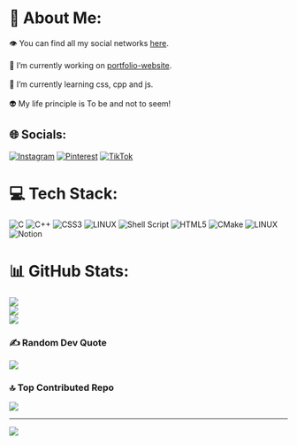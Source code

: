 # 💫 About Me:
👁️ You can find all my social networks [here](https://linktr.ee/criops?utm_source=linktree_profile_share&ltsid=366fa86c-720a-4606-a285-f513d67ff285).<br><br>🔭 I’m currently working on [portfolio-website](https://serikov-ilya.vercel.app/).<br><br>🌱 I’m currently learning css, cpp and js.<br><br>👽 My life principle is To be and not to seem!


## 🌐 Socials:
[![Instagram](https://img.shields.io/badge/Instagram-%23E4405F.svg?logo=Instagram&logoColor=white)](https://instagram.com/hicoolasss) [![Pinterest](https://img.shields.io/badge/Pinterest-%23E60023.svg?logo=Pinterest&logoColor=white)](https://pinterest.com/hicoolasss) [![TikTok](https://img.shields.io/badge/TikTok-%23000000.svg?logo=TikTok&logoColor=white)](https://tiktok.com/@hicoolasss) 

# 💻 Tech Stack:
![C](https://img.shields.io/badge/c-%2300599C.svg?style=for-the-badge&logo=c&logoColor=white) ![C++](https://img.shields.io/badge/c++-%2300599C.svg?style=for-the-badge&logo=c%2B%2B&logoColor=white) ![CSS3](https://img.shields.io/badge/css3-%231572B6.svg?style=for-the-badge&logo=css3&logoColor=white) ![LINUX](https://img.shields.io/badge/Linux-FCC624?style=for-the-badge&logo=linux&logoColor=black) ![Shell Script](https://img.shields.io/badge/shell_script-%23121011.svg?style=for-the-badge&logo=gnu-bash&logoColor=white) ![HTML5](https://img.shields.io/badge/html5-%23E34F26.svg?style=for-the-badge&logo=html5&logoColor=white) ![CMake](https://img.shields.io/badge/CMake-%23008FBA.svg?style=for-the-badge&logo=cmake&logoColor=white) ![LINUX](https://img.shields.io/badge/Linux-FCC624?style=for-the-badge&logo=linux&logoColor=black) ![Notion](https://img.shields.io/badge/Notion-%23000000.svg?style=for-the-badge&logo=notion&logoColor=white)
# 📊 GitHub Stats:
![](https://github-readme-stats.vercel.app/api?username=hicoolasss&theme=tokyonight&hide_border=false&include_all_commits=false&count_private=false)<br/>
![](https://github-readme-streak-stats.herokuapp.com/?user=hicoolasss&theme=tokyonight&hide_border=false)<br/>
![](https://github-readme-stats.vercel.app/api/top-langs/?username=hicoolasss&theme=tokyonight&hide_border=false&include_all_commits=false&count_private=false&layout=compact)

### ✍️ Random Dev Quote
![](https://quotes-github-readme.vercel.app/api?type=horizontal&theme=tokyonight)

### 🔝 Top Contributed Repo
![](https://github-contributor-stats.vercel.app/api?username=hicoolasss&limit=5&theme=tokyonight&combine_all_yearly_contributions=true)

---
[![](https://visitcount.itsvg.in/api?id=hicoolasss&icon=2&color=1)](https://visitcount.itsvg.in)

